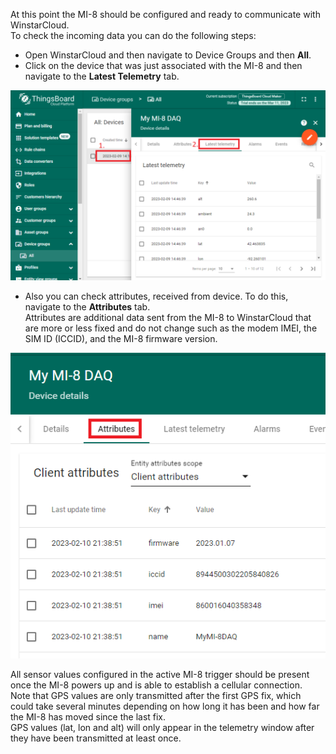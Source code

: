 
At this point the MI-8 should be configured and ready to communicate with WinstarCloud.  
To check the incoming data you can do the following steps:  

- Open WinstarCloud and then navigate to Device Groups and then <b>All</b>.  
- Click on the device that was just associated with the MI-8 and then navigate to the <b>Latest Telemetry</b> tab.  

![](/images/devices-library/ready-to-go-devices/mixed-input-8-channel-analog-cellular-logger/open-device-timeseries.png)

- Also you can check attributes, received from device. 
    To do this, navigate to the **Attributes** tab.  
    Attributes are additional data sent from the MI-8 to WinstarCloud that are more or less fixed and do not change such as the modem IMEI, the SIM ID (ICCID), and the MI-8 firmware version. 

![](/images/devices-library/ready-to-go-devices/mixed-input-8-channel-analog-cellular-logger/check-attributes.png)

All sensor values configured in the active MI-8 trigger should be present once the MI-8 powers up and is able to establish a cellular connection.  
Note that GPS values are only transmitted after the first GPS fix, which could take several minutes depending on how long it has been and how far the MI-8 has moved since the last fix.  
GPS values (lat, lon and alt) will only appear in the telemetry window after they have been transmitted at least once.  
  

